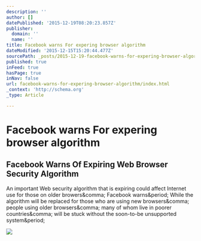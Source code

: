 ```yaml
---
description: ''
author: []
datePublished: '2015-12-19T08:20:23.857Z'
publisher:
  domain: ''
  name: ''
title: Facebook warns For expering browser algorithm
dateModified: '2015-12-15T15:20:44.477Z'
sourcePath: _posts/2015-12-19-facebook-warns-for-expering-browser-algorithm.md
published: true
inFeed: true
hasPage: true
inNav: false
url: facebook-warns-for-expering-browser-algorithm/index.html
_context: 'http://schema.org'
_type: Article

---
```

# Facebook warns For expering browser algorithm

<article style=""><h1>Facebook Warns Of Expiring Web Browser Security Algorithm</h1><p>An important Web security algorithm that is expiring could affect Internet use for those on older browers&amp;comma; Facebook warns&amp;period; While the algorithm will be replaced for those who are using new browsers&amp;comma; people using older browsers&amp;comma; many of whom live in poorer countries&amp;comma; will be stuck without the soon-to-be unsupported system&amp;period;</p><img src="http://images.techtimes.com/data/images/full/182322/sha-compatibility.jpg" /></article>
